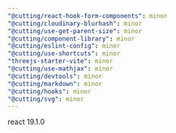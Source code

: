 ```yaml
---
"@cutting/react-hook-form-components": minor
"@cutting/cloudinary-blurhash": minor
"@cutting/use-get-parent-size": minor
"@cutting/component-library": minor
"@cutting/eslint-config": minor
"@cutting/use-shortcuts": minor
"threejs-starter-vite": minor
"@cutting/use-mathjax": minor
"@cutting/devtools": minor
"@cutting/markdown": minor
"@cutting/hooks": minor
"@cutting/svg": minor
---
```


react 19.1.0
